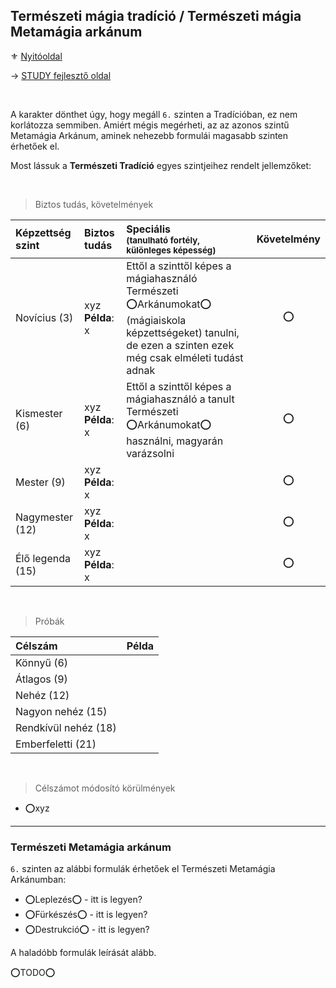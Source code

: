 ## Természeti mágia tradíció / Természeti mágia Metamágia arkánum

⚜️ [Nyitóoldal](start.md)

→ [STUDY fejlesztő oldal](https://github.com/kaktusztea/km100/wiki/STUDY.magiatradicio.samanmagia)

<br />

A karakter dönthet úgy, hogy megáll `6.` szinten a Tradícióban, ez nem korlátozza semmiben. Amiért mégis megérheti, az az azonos szintű Metamágia Arkánum, aminek nehezebb formulái magasabb szinten érhetőek el.

Most lássuk a **Természeti Tradíció** egyes szintjeihez rendelt jellemzőket:

<br />

> Biztos tudás, követelmények

| Képzettség szint | Biztos tudás            | Speciális <br /> <sub>(tanulható fortély, különleges  képesség)</sub>                                                                                       | Követelmény |
| :--------------- | :---------------------- | :---------------------------------------------------------------------------------------------------------------------------------------------------------- | :---------: |
| Novícius (3)     | xyz <br /> **Példa**: x | Ettől a szinttől képes a mágiahasználó Természeti ⭕Arkánumokat⭕ (mágiaiskola képzettségeket) tanulni, de ezen a szinten ezek még csak elméleti tudást adnak |      ⭕      |
| Kismester (6)    | xyz <br /> **Példa**: x | Ettől a szinttől képes a mágiahasználó a tanult Természeti ⭕Arkánumokat⭕ használni, magyarán varázsolni                                                     |      ⭕      |
| Mester (9)       | xyz <br /> **Példa**: x |                                                                                                                                                             |      ⭕      |
| Nagymester (12)  | xyz <br /> **Példa**: x |                                                                                                                                                             |      ⭕      |
| Élő legenda (15) | xyz <br /> **Példa**: x |                                                                                                                                                             |      ⭕      |

<br />

> Próbák

| Célszám | Példa  |
| :----------- | :----------- |
| Könnyű       (6)  | |
| Átlagos      (9)  | |
| Nehéz        (12) | |
| Nagyon nehéz (15) | |
| Rendkívül nehéz (18) | |
| Emberfeletti (21) | |

<br />

> Célszámot módosító körülmények

- ⭕xyz

---
### Természeti Metamágia arkánum

`6.` szinten az alábbi formulák érhetőek el Természeti Metamágia Arkánumban:
- ⭕Leplezés⭕ - itt is legyen?
- ⭕Fürkészés⭕ - itt is legyen?
- ⭕Destrukció⭕ - itt is legyen?

A haladóbb formulák leírását alább.

⭕TODO⭕
